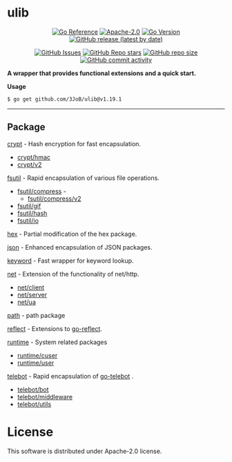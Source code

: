 # ulib

<p align="center">
        <a href="https://godoc.org/github.com/3JoB/ulib"><img src="https://pkg.go.dev/badge/github.com/3JoB/ulib.svg" alt="Go Reference"></a>
        <a href="https://github.com/3JoB/ulib/blob/master/LICENSE"><img src="https://img.shields.io/github/license/3JoB/ulib?style=flat-square" alt="Apache-2.0"></a>
        <a href="#"><img src="https://img.shields.io/github/go-mod/go-version/3JoB/ulib?label=Go%20Version&style=flat-square" alt="Go Version"></a>
        <a href="https://github.com/3JoB/ulib/release"><img src="https://img.shields.io/github/v/release/3JoB/ulib?label=Release%20Version&style=flat-square" alt="GitHub release (latest by date)"></a>
    </p>
    <p align="center">
        <a href="https://github.com/3JoB/ulib/issues"><img src="https://img.shields.io/github/issues/3JoB/ulib?label=Issues&style=flat-square" alt="GitHub Issues"></a>
        <a href="https://github.com/3JoB/ulib/stargazers"><img src="https://img.shields.io/github/stars/3JoB/ulib?label=Stars&style=flat-square" alt="GitHub Repo stars"></a>
        <a href="#"><img src="https://img.shields.io/github/repo-size/3JoB/ulib?style=flat-square" alt="GitHub repo size"></a>
        <a href="#"><img src="https://img.shields.io/github/commit-activity/m/3JoB/ulib?style=flat-square" alt="GitHub commit activity"></a>
    </p>

**A wrapper that provides functional extensions and a quick start.**

**Usage**
```sh
$ go get github.com/3JoB/ulib@v1.19.1
```

----
## Package

[crypt](https://godoc.org/github.com/3JoB/ulib/crypt) - Hash encryption for fast encapsulation.
- [crypt/hmac](https://godoc.org/github.com/3JoB/ulib/crypt/hmac)
- [crypt/v2](https://godoc.org/github.com/3JoB/ulib/crypt/v2)

[fsutil](https://godoc.org/github.com/3JoB/ulib/fsutil) - Rapid encapsulation of various file operations.
- [fsutil/compress](https://godoc.org/github.com/3JoB/ulib/fsutil/compress) - 
  - [fsutil/compress/v2](https://godoc.org/github.com/3JoB/ulib/fsutil/compress/v2)
- [fsutil/gif](https://godoc.org/github.com/3JoB/ulib/fsutil/gif)
- [fsutil/hash](https://godoc.org/github.com/3JoB/ulib/fsutil/hash)
- [fsutil/io](https://godoc.org/github.com/3JoB/ulib/fsutil/io)

[hex](https://godoc.org/github.com/3JoB/ulib/hex) - Partial modification of the hex package.

[json](https://godoc.org/github.com/3JoB/ulib/json) - Enhanced encapsulation of JSON packages.

[keyword](https://godoc.org/github.com/3JoB/ulib/keyword) - Fast wrapper for keyword lookup.

[net](https://godoc.org/github.com/3JoB/ulib/net) - Extension of the functionality of net/http.
- [net/client](https://godoc.org/github.com/3JoB/ulib/net/client)
- [net/server](https://godoc.org/github.com/3JoB/ulib/net/server)
- [net/ua](https://godoc.org/github.com/3JoB/ulib/net/ua)

[path](https://godoc.org/github.com/3JoB/ulib/path) - path package

[reflect](https://godoc.org/github.com/3JoB/ulib/reflect) - Extensions to [go-reflect](https://github.com/goccy/go-reflect).

[runtime](https://godoc.org/github.com/3JoB/ulib/runtime) - System related packages
- [runtime/cuser](https://godoc.org/github.com/3JoB/ulib/runtime/cuser)
- [runtime/user](https://godoc.org/github.com/3JoB/ulib/runtime/user)

[telebot](https://godoc.org/github.com/3JoB/ulib/telebot) - Rapid encapsulation of [go-telebot](https://github.com/3JoB/telebot) .
- [telebot/bot](https://godoc.org/github.com/3JoB/ulib/telebot/bot)
- [telebot/middleware](https://godoc.org/github.com/3JoB/ulib/telebot/middleware)
- [telebot/utils](https://godoc.org/github.com/3JoB/ulib/telebot/utils)

# License
This software is distributed under Apache-2.0 license.
